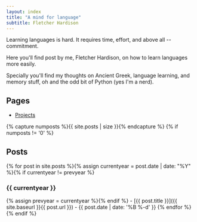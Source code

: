 ```yaml
---
layout: index
title: "A mind for language"
subtitle: Fletcher Hardison
---
```


Learning languages is hard. It requires time,  effort, and above all -- commitment. 

Here you'll find post by me, Fletcher Hardison, on how to learn languages more easily. 

Specially you'll find my thoughts on Ancient Greek, language learning, and memory stuff, oh and the odd bit of Python (yes I'm a nerd). 

## Pages

* [Projects](/projects.html)

{% capture numposts %}{{ site.posts | size }}{% endcapture %}
{% if numposts != '0' %}
## Posts

{% for post in site.posts %}{% assign currentyear = post.date | date: "%Y" %}{% if currentyear != prevyear %}
### {{ currentyear }}
{% assign prevyear = currentyear %}{% endif %} - [{{ post.title }}]({{ site.baseurl }}{{ post.url }}) - {{ post.date | date: '%B %-d' }}
{% endfor %}
{% endif %}

